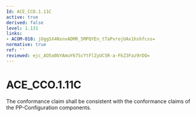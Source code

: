 ```yaml
---
Id: ACE_CCO.1.11C
active: true
derived: false
level: 1.131
links:
- ACOM-018: jOggSX4NsnvADMR_5MPQYEn_tTaPvrojUAx1hshfcss=
normative: true
ref: ''
reviewed: ejc_AO5a0bYAmuY67ScYtFlZyUC5R-a-FkZ3Faz9rDQ=
---
```


# ACE_CCO.1.11C

The conformance claim shall be consistent with the conformance claims of the PP-Configuration components.